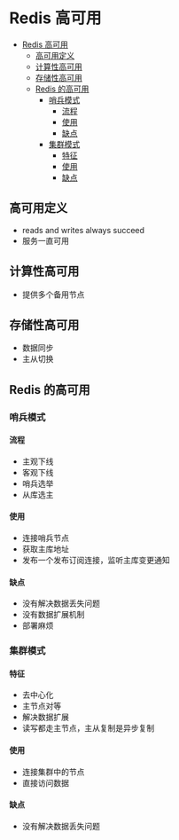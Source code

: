 # Redis 高可用

- [Redis 高可用](#redis-高可用)
  - [高可用定义](#高可用定义)
  - [计算性高可用](#计算性高可用)
  - [存储性高可用](#存储性高可用)
  - [Redis 的高可用](#redis-的高可用)
    - [哨兵模式](#哨兵模式)
      - [流程](#流程)
      - [使用](#使用)
      - [缺点](#缺点)
    - [集群模式](#集群模式)
      - [特征](#特征)
      - [使用](#使用-1)
      - [缺点](#缺点-1)

## 高可用定义

- reads and writes always succeed
- 服务一直可用

## 计算性高可用

- 提供多个备用节点

## 存储性高可用

- 数据同步
- 主从切换

## Redis 的高可用

### 哨兵模式

#### 流程

- 主观下线
- 客观下线
- 哨兵选举
- 从库选主

#### 使用

- 连接哨兵节点
- 获取主库地址
- 发布一个发布订阅连接，监听主库变更通知

#### 缺点

- 没有解决数据丢失问题
- 没有数据扩展机制
- 部署麻烦

### 集群模式

#### 特征

- 去中心化
- 主节点对等
- 解决数据扩展
- 读写都走主节点，主从复制是异步复制

#### 使用

- 连接集群中的节点
- 直接访问数据

#### 缺点

- 没有解决数据丢失问题
